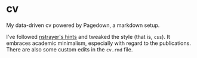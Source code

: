 # cv
My data-driven cv powered by Pagedown, a markdown setup.

I've followed [nstrayer's hints](https://github.com/nstrayer/datadrivencv) and tweaked the style (that is, `css`). It embraces academic minimalism, especially with regard to the publications. There are also some custom edits in the `cv.rmd` file. 
